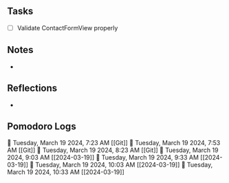 ## Tasks

- [ ] Validate ContactFormView properly

## Notes

- 

## Reflections

- 

## Pomodoro Logs

🍅 Tuesday, March 19 2024, 7:23 AM [[Git]]
🍅 Tuesday, March 19 2024, 7:53 AM [[Git]]
🍅 Tuesday, March 19 2024, 8:23 AM [[Git]]
🍅 Tuesday, March 19 2024, 9:03 AM [[2024-03-19]]
🍅 Tuesday, March 19 2024, 9:33 AM [[2024-03-19]]
🍅 Tuesday, March 19 2024, 10:03 AM [[2024-03-19]]
🍅 Tuesday, March 19 2024, 10:33 AM [[2024-03-19]]